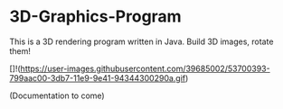 # 3D-Graphics-Program
This is a 3D rendering program written in Java. Build 3D images, rotate them!

[]!(https://user-images.githubusercontent.com/39685002/53700393-799aac00-3db7-11e9-9e41-94344300290a.gif)

(Documentation to come)
